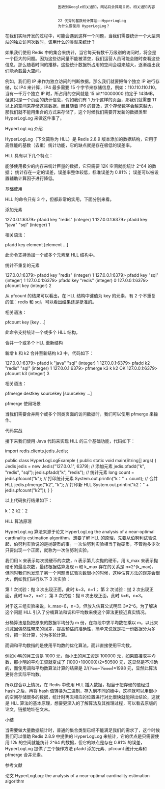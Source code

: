 
                            
                            因收到Google相关通知，网站将会择期关闭。相关通知内容
                            
                            
                            22 优秀的基数统计算法——HyperLogLog
                            为什么要使用 HyperLogLog？

在我们实际开发的过程中，可能会遇到这样一个问题，当我们需要统计一个大型网站的独立访问次数时，该用什么的类型来统计？

如果我们使用 Redis 中的集合来统计，当它每天有数千万级别的访问时，将会是一个巨大的问题。因为这些访问量不能被清空，我们运营人员可能会随时查看这些信息，那么随着时间的推移，这些统计数据所占用的空间会越来越大，逐渐超出我们能承载最大空间。

例如，我们用 IP 来作为独立访问的判断依据，那么我们就要把每个独立 IP 进行存储，以 IP4 来计算，IP4 最多需要 15 个字节来存储信息，例如：110.110.110.110。当有一千万个独立 IP 时，所占用的空间就是 15 bit*10000000 约定于 143MB，但这只是一个页面的统计信息，假如我们有 1 万个这样的页面，那我们就需要 1T 以上的空间来存储这些数据，而且随着 IP6 的普及，这个存储数字会越来越大，那我们就不能用集合的方式来存储了，这个时候我们需要开发新的数据类型 HyperLogLog 来做这件事了。

HyperLogLog 介绍

HyperLogLog（下文简称为 HLL）是 Redis 2.8.9 版本添加的数据结构，它用于高性能的基数（去重）统计功能，它的缺点就是存在极低的误差率。

HLL 具有以下几个特点：


能够使用极少的内存来统计巨量的数据，它只需要 12K 空间就能统计 2^64 的数据；
统计存在一定的误差，误差率整体较低，标准误差为 0.81%；
误差可以被设置辅助计算因子进行降低。


基础使用

HLL 的命令只有 3 个，但都非常的实用，下面分别来看。

添加元素

127.0.0.1:6379> pfadd key "redis"
(integer) 1
127.0.0.1:6379> pfadd key "java" "sql"
(integer) 1



相关语法：

pfadd key element [element ...]



此命令支持添加一个或多个元素至 HLL 结构中。

统计不重复的元素

127.0.0.1:6379> pfadd key "redis"
(integer) 1
127.0.0.1:6379> pfadd key "sql"
(integer) 1
127.0.0.1:6379> pfadd key "redis"
(integer) 0
127.0.0.1:6379> pfcount key
(integer) 2



从 pfcount 的结果可以看出，在 HLL 结构中键值为 key 的元素，有 2 个不重复的值：redis 和 sql，可以看出结果还是挺准的。

相关语法：

pfcount key [key ...]



此命令支持统计一个或多个 HLL 结构。

合并一个或多个 HLL 至新结构

新增 k 和 k2 合并至新结构 k3 中，代码如下：

127.0.0.1:6379> pfadd k "java" "sql"
(integer) 1
127.0.0.1:6379> pfadd k2 "redis" "sql"
(integer) 1
127.0.0.1:6379> pfmerge k3 k k2
OK
127.0.0.1:6379> pfcount k3
(integer) 3



相关语法：

pfmerge destkey sourcekey [sourcekey ...]



pfmerge 使用场景

当我们需要合并两个或多个同类页面的访问数据时，我们可以使用 pfmerge 来操作。

代码实战

接下来我们使用 Java 代码来实现 HLL 的三个基础功能，代码如下：

import redis.clients.jedis.Jedis;

public class HyperLogLogExample {
    public static void main(String[] args) {
        Jedis jedis = new Jedis("127.0.0.1", 6379);
        // 添加元素
        jedis.pfadd("k", "redis", "sql");
        jedis.pfadd("k", "redis");
        // 统计元素
        long count = jedis.pfcount("k");
        // 打印统计元素
        System.out.println("k：" + count);
        // 合并 HLL
        jedis.pfmerge("k2", "k");
        // 打印新 HLL
        System.out.println("k2：" + jedis.pfcount("k2"));
    }
}



以上代码执行结果如下：

k：2
k2：2



HLL 算法原理

HyperLogLog 算法来源于论文 HyperLogLog the analysis of a near-optimal cardinality estimation algorithm，想要了解 HLL 的原理，先要从伯努利试验说起，伯努利实验说的是抛硬币的事。一次伯努利实验相当于抛硬币，不管抛多少次只要出现一个正面，就称为一次伯努利实验。

我们用 k 来表示每次抛硬币的次数，n 表示第几次抛的硬币，用 k_max 来表示抛硬币的最高次数，最终根据估算发现 n 和 k_max 存在的关系是 n=2^(k_max)，但同时我们也发现了另一个问题当试验次数很小的时候，这种估算方法的误差会很大，例如我们进行以下 3 次实验：


第 1 次试验：抛 3 次出现正面，此时 k=3，n=1；
第 2 次试验：抛 2 次出现正面，此时 k=2，n=2；
第 3 次试验：抛 6 次出现正面，此时 k=6，n=3。


对于这三组实验来说，k_max=6，n=3，但放入估算公式明显 3≠2^6。为了解决这个问题 HLL 引入了分桶算法和调和平均数来使这个算法更接近真实情况。

分桶算法是指把原来的数据平均分为 m 份，在每段中求平均数在乘以 m，以此来消减因偶然性带来的误差，提高预估的准确性，简单来说就是把一份数据分为多份，把一轮计算，分为多轮计算。

而调和平均数指的是使用平均数的优化算法，而非直接使用平均数。


例如小明的月工资是 1000 元，而小王的月工资是 100000 元，如果直接取平均数，那小明的平均工资就变成了 (1000+100000)/2=50500‬ 元，这显然是不准确的，而使用调和平均数算法计算的结果是 2/(1⁄1000+1⁄100000)≈1998 元，显然此算法更符合实际平均数。


所以综合以上情况，在 Redis 中使用 HLL 插入数据，相当于把存储的值经过 hash 之后，再将 hash 值转换为二进制，存入到不同的桶中，这样就可以用很小的空间存储很多的数据，统计时再去相应的位置进行对比很快就能得出结论，这就是 HLL 算法的基本原理，想要更深入的了解算法及其推理过程，可以看去原版的论文，链接地址在文末。

小结

当需要做大量数据统计时，普通的集合类型已经不能满足我们的需求了，这个时候我们可以借助 Redis 2.8.9 中提供的 HyperLogLog 来统计，它的优点是只需要使用 12k 的空间就能统计 2^64 的数据，但它的缺点是存在 0.81% 的误差，HyperLogLog 提供了三个操作方法 pfadd 添加元素、pfcount 统计元素和 pfmerge 合并元素。

参考文献


论文 HyperLogLog: the analysis of a near-optimal cardinality estimation algorithm


                        
                        
                            
